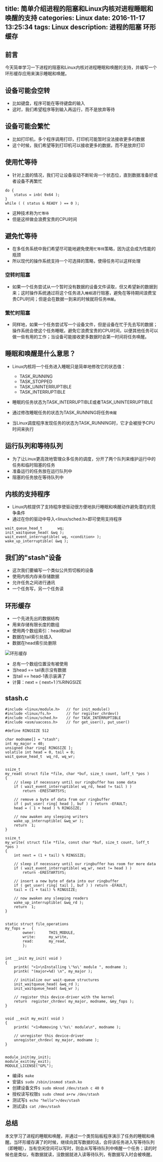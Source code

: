 title: 简单介绍进程的阻塞和Linux内核对进程睡眠和唤醒的支持
categories: Linux
date: 2016-11-17 13:25:34
tags: Linux
description: 进程的阻塞 环形缓存
---

## 前言

今天简单学习一下进程的阻塞和Linux内核对进程睡眠和唤醒的支持，并编写一个环形缓存应用来演示睡眠和唤醒。

## 设备可能会空转

- 比如键盘，程序可能在等待键盘的输入
- 这时，我们希望程序等到输入再运行，而不是放弃等待

## 设备可能会繁忙

- 比如打印机，多个程序调用打印，打印机可能暂时没法接收更多的数据
- 这个时候，我们希望等到打印机可以接收更多的数据，而不是放弃打印

## 使用忙等待

- 针对上面的情况，我们可让设备驱动不断轮询一个状态位，直到数据准备好或者设备不再繁忙

```
do {
	status = inb( 0x64 );
}
while ( ( status & READY ) == 0 );
```

- 这种技术称为`忙等待`
- 但是这样做会浪费宝贵的CPU时间

## 避免忙等待

- 在多任务系统中我们希望尽可能地避免使用`忙等待`策略，因为这会成为性能的瓶颈
- 所以现代的操作系统支持一个可选择的策略，使得任务可以这样处理

### 空转时阻塞

- 如果一个任务尝试从一个暂时没有数据的设备文件读取，但又希望新的数据到来；这时操作系统通过将这个任务进入`睡眠`进行阻塞，避免在等待期间浪费宝贵CPU时间；但是会在数据一到来的时候就将任务`唤醒`。

### 繁忙时阻塞

- 同样地，如果一个任务尝试写一个设备文件，但是设备在忙于先去写的数据；操作系统会使这个任务睡眠，避免它浪费宝贵的CPU时间，以便其他任务可以做一些有用的工作；当设备可能接收更多数据时会第一时间将任务唤醒。

<!-- more -->

## 睡眠和唤醒是什么意思？

- Linux内核将一个任务进入睡眠只是简单地修改它的状态值：
  - TASK_RUNNING
  - TASK_STOPPED
  - TASK_UNINTERRUPTIBLE
  - TASK_INTERRUPTIBLE

- 睡眠的任务状态为TASK_INTERRUPTIBLE或者TASK_UNINTERRUPTIBLE
- 通过修改睡眠任务的状态为TASK_RUNNING将任务`唤醒`
- 当Linux调度程序发现任务的状态为TASK_RUNNING时，它才会被授予CPU时间来执行

## 运行队列和等待队列

- 为了让Linux更高效地管理众多任务的调度，分开了两个队列来维护运行中的任务和临时阻塞的任务
- 准备运行的任务放在运行队列中
- 阻塞的任务放在等待队列中

## 内核的支持程序

- Linux内核提供了支持程序使驱动很方便地执行睡眠和唤醒动作避免潜在的竞争条件
- 通过在你的驱动中导入<linux/sched.h>即可使用支持程序

```
wait_queue_head_t		wq;
init_waitqueue_head( &wq );
wait_event_interruptible( wq, <condition> );
wake_up_interruptible( &wq );
```

## 我们的"stash"设备

- 这次我们要编写一个类似公共剪切板的设备
- 使用内核内存来存储数据
- 允许任务之间进行通讯
- 一个任务写，另一个任务读

## 环形缓存

- 一个先进先出的数据结构
- 用来存储有限长度的数组
- 使用两个数组索引：head和tail
- 数据在tail索引处插入
- 数据在head索引处删除

![环形缓存](/image/ringbuffer.png)

- 总有一个数组位置没有被使用
- 当head == tail表示没有数据
- 当tail == head-1表示装满了
- 计算：next = ( next+1 )%RINGSIZE

## stash.c

```
#include <linux/module.h>	// for init_module() 
#include <linux/fs.h>		// for register_chrdev()
#include <linux/sched.h>	// for TASK_INTERRUPTIBLE
#include <asm/uaccess.h>	// for get_user(), put_user()

#define RINGSIZE 512

char modname[] = "stash";
int my_major = 40;
unsigned char ring[ RINGSIZE ];
volatile int head = 0, tail = 0;
wait_queue_head_t  wq_rd, wq_wr;


ssize_t
my_read( struct file *file, char *buf, size_t count, loff_t *pos )
{
	// sleep if necessary until our ringbuffer has some data 
	if ( wait_event_interruptible( wq_rd, head != tail ) )
		return -ERESTARTSYS;

	// remove a byte of data from our ringbuffer
	if ( put_user( ring[ head ], buf ) ) return -EFAULT;
	head = ( 1 + head ) % RINGSIZE;

	// now awaken any sleeping writers
	wake_up_interruptible( &wq_wr );
	return	1;
}

ssize_t
my_write( struct file *file, const char *buf, size_t count, loff_t *pos )
{
	int	next = (1 + tail) % RINGSIZE;

	// sleep if necessary until our ringbuffer has room for more data
	if ( wait_event_interruptible( wq_wr, next != head ) ) 
		return -ERESTARTSYS; 

	// insert a new byte of data into our ringbuffer
	if ( get_user( ring[ tail ], buf ) ) return -EFAULT; 
	tail = (1 + tail) % RINGSIZE;

	// now awaken any sleeping readers 
	wake_up_interruptible( &wq_rd );
	return	1;
}


static struct file_operations 
my_fops =	{
		owner:		THIS_MODULE,
		write:		my_write,
		read:		my_read,
		};


int __init my_init( void )
{
	printk( "<1>\nInstalling \'%s\' module ", modname );
	printk( "(major=%d) \n", my_major );

	// initialize our wait-queue structures
	init_waitqueue_head( &wq_rd );
	init_waitqueue_head( &wq_wr );
	
	// register this device-driver with the kernel
	return	register_chrdev( my_major, modname, &my_fops );
}


void __exit my_exit( void )
{
	printk( "<1>Removing \'%s\' module\n", modname );

	// unregister this device-driver 
	unregister_chrdev( my_major, modname );
}


module_init(my_init);
module_exit(my_exit);
MODULE_LICENSE("GPL");
```

- 编译`$ make`
- 安装`$ sudo /sbin/insmod stash.ko`
- 创建设备文件`$ sudo mknod /dev/stash c 40 0`
- 授权读写权限`$ sudo chmod a+rw /dev/stash`
- 测试写`$ echo "hello">/dev/stash`
- 测试读`$ cat /dev/stash`

## 总结

本文学习了进程的睡眠和唤醒，并通过一个类剪贴板程序演示了任务的睡眠和唤醒。当环形缓存满了的时候，继续向其写数据的话，会将该任务进入写等待队列（即睡眠），当有空闲空间可以写时，则会从写等待队列中唤醒一个任务；读的时候也是类似，有数据就读，没数据就进入读等待队列，有数据写入时会被唤醒。
